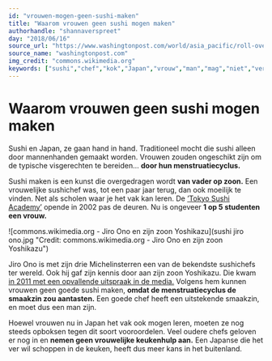 ```yaml
---
id: "vrouwen-mogen-geen-sushi-maken"
title: "Waarom vrouwen geen sushi mogen maken"
authorhandle: "shannaverspreet"
day: "2018/06/16"
source_url: "https://www.washingtonpost.com/world/asia_pacific/roll-over-male-sushi-chefs-in-japan-women-challenge-tradition/2016/02/06/c2e037f8-c480-11e5-b933-31c93021392a_story.html?noredirect=on&utm_term=.99d66c7086e8"
source_name: "washingtonpost.com"
img_credit: "commons.wikimedia.org"
keywords: ["sushi","chef","kok","Japan","vrouw","man","mag","niet","verboden","menstruatie","cyclus","traditie"]
---
```

# Waarom vrouwen geen sushi mogen maken
Sushi en Japan, ze gaan hand in hand. Traditioneel mocht die sushi alleen door mannenhanden gemaakt worden. Vrouwen zouden ongeschikt zijn om de typische visgerechten te bereiden… **door hun menstruatiecyclus.**

Sushi maken is een kunst die overgedragen wordt **van vader op zoon.** Een vrouwelijke sushichef was, tot een paar jaar terug, dan ook moeilijk te vinden. Net als scholen waar je het vak kan leren. De [’Tokyo Sushi Academy’](https://sushischool.jp/) opende in 2002 pas de deuren. Nu is ongeveer **1 op 5 studenten een vrouw.**

![commons.wikimedia.org - Jiro Ono en zijn zoon Yoshikazu](sushi jiro ono.jpg "Credit: commons.wikimedia.org - Jiro Ono en zijn zoon Yoshikazu")

Jiro Ono is met zijn drie Michelinsterren een van de bekendste sushichefs ter wereld. Ook hij gaf zijn kennis door aan zijn zoon Yoshikazu. Die kwam [in 2011 met een opvallende uitspraak in de media.](https://www.businessinsider.com/jiro-onos-son-says-women-cant-be-sushi-chefs-2015-8?international=true&r=US&IR=T) Volgens hem kunnen vrouwen geen goede sushi maken, **omdat de menstruatiecyclus de smaakzin zou aantasten.** Een goede chef heeft een uitstekende smaakzin, en moet dus een man zijn.

Hoewel vrouwen nu in Japan het vak ook mogen leren, moeten ze nog steeds opboksen tegen dit soort vooroordelen. Veel oudere chefs geloven er nog in en **nemen geen vrouwelijke keukenhulp aan.** Een Japanse die het ver wil schoppen in de keuken, heeft dus meer kans in het buitenland.